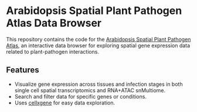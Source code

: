 # Arabidopsis Spatial Plant Pathogen Atlas Data Browser

This repository contains the code for the [Arabidopsis Spatial Plant Pathogen Atlas](http://neomorph.salk.edu:9001/), an interactive data browser for exploring spatial gene expression data related to plant-pathogen interactions.

## Features
- Visualize gene expression across tissues and infection stages in both single cell spatial transcriptomics and RNA+ATAC snMultiome.
- Search and filter data for specific genes or conditions.
- Uses [cellxgene](https://cellxgene.cziscience.com/) for easy data exploration.
